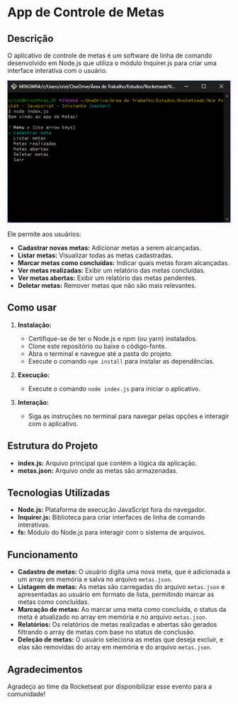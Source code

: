 # App de Controle de Metas

## Descrição

O aplicativo de controle de metas é um software de linha de comando desenvolvido em Node.js que utiliza o módulo Inquirer.js para criar uma interface interativa com o usuário.

![Aplicação rodando no terminal:](assets/app.png)

Ele permite aos usuários:

* **Cadastrar novas metas:** Adicionar metas a serem alcançadas.
* **Listar metas:** Visualizar todas as metas cadastradas.
* **Marcar metas como concluídas:** Indicar quais metas foram alcançadas.
* **Ver metas realizadas:** Exibir um relatório das metas concluídas.
* **Ver metas abertas:** Exibir um relatório das metas pendentes.
* **Deletar metas:** Remover metas que não são mais relevantes.

## Como usar

1. **Instalação:**
   * Certifique-se de ter o Node.js e npm (ou yarn) instalados.
   * Clone este repositório ou baixe o código-fonte.
   * Abra o terminal e navegue até a pasta do projeto.
   * Execute o comando `npm install` para instalar as dependências.

2. **Execução:**
   * Execute o comando `node index.js` para iniciar o aplicativo.

3. **Interação:**
   * Siga as instruções no terminal para navegar pelas opções e interagir com o aplicativo.

## Estrutura do Projeto

* **index.js:** Arquivo principal que contém a lógica da aplicação.
* **metas.json:** Arquivo onde as metas são armazenadas.

## Tecnologias Utilizadas

* **Node.js:** Plataforma de execução JavaScript fora do navegador.
* **Inquirer.js:** Biblioteca para criar interfaces de linha de comando interativas.
* **fs:** Módulo do Node.js para interagir com o sistema de arquivos.

## Funcionamento

* **Cadastro de metas:** O usuário digita uma nova meta, que é adicionada a um array em memória e salva no arquivo `metas.json`.
* **Listagem de metas:** As metas são carregadas do arquivo `metas.json` e apresentadas ao usuário em formato de lista, permitindo marcar as metas como concluídas.
* **Marcação de metas:** Ao marcar uma meta como concluída, o status da meta é atualizado no array em memória e no arquivo `metas.json`.
* **Relatórios:** Os relatórios de metas realizadas e abertas são gerados filtrando o array de metas com base no status de conclusão.
* **Deleção de metas:** O usuário seleciona as metas que deseja excluir, e elas são removidas do array em memória e do arquivo `metas.json`.

## Agradecimentos

Agradeço ao time da Rocketseat por disponibilizar esse evento para a comunidade!
